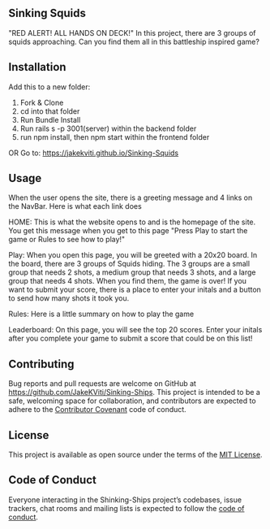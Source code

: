 ## Sinking Squids
"RED ALERT! ALL HANDS ON DECK!"
In this project, there are 3 groups of squids approaching. Can you find them all in this battleship inspired game?

## Installation

Add this to a new folder:
1. Fork & Clone
2. cd into that folder
3. Run Bundle Install 
4. Run rails s -p 3001(server) within the backend folder
5. run npm install, then npm start within the frontend folder

OR
Go to: https://jakekviti.github.io/Sinking-Squids

## Usage 
When the user opens the site, there is a greeting message and 4 links on the NavBar. Here is what each link does

HOME: This is what the website opens to and is the homepage of the site. You get this message when you get to this page "Press Play to start the game or Rules to see how to play!"

Play: When you open this page, you will be greeted with a 20x20 board. In the board, there are 3 groups of Squids hiding. The 3 groups are a small group that needs 2 shots, a medium group that needs 3 shots, and a large group that needs 4 shots. When you find them, the game is over! If you want to submit your score, there is a place to enter your initals and a button to send how many shots it took you.

Rules: Here is a little summary on how to play the game

Leaderboard: On this page, you will see the top 20 scores. Enter your initals after you complete your game to submit a score that could be on this list!

## Contributing

Bug reports and pull requests are welcome on GitHub at https://github.com/JakeKViti/Sinking-Ships. This project is intended to be a safe, welcoming space for collaboration, and contributors are expected to adhere to the [Contributor Covenant](http://contributor-covenant.org) code of conduct.

## License

This project is available as open source under the terms of the [MIT License](https://opensource.org/licenses/MIT).

## Code of Conduct

Everyone interacting in the Shinking-Ships project’s codebases, issue trackers, chat rooms and mailing lists is expected to follow the [code of conduct](https://www.contributor-covenant.org/).
